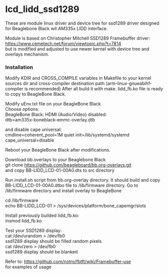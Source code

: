 # lcd_lidd_ssd1289

These are module linux driver and device tree for ssd1289 driver designed for Beaglebone Black wit AM335x LIDD interface.

Module is based on Christopher Mitchell SSD1289 Framebuffer driver:
https://www.cemetech.net/forum/viewtopic.php?t=7814  
but is modified and adjusted to use newer kernel with device tree and overlays mechanism.

### Installation  
Modify KDIR and CROSS_COMPILE variables in Makefile to your kernel sources dir and cross-compiler destination path (arm-linux-gnueabihf- compiler is recommended) After all build it with make. lidd_fb.ko file is ready to copy to BeagleBone Black.

Modify uEnv.txt file on your BeagleBone Black  
Choose options:  
BeagleBone Black: HDMI (Audio/Video) disabled:   
dtb=am335x-boneblack-emmc-overlay.dtb

and disable cape universal:  
cmdline=coherent_pool=1M quiet init=/lib/systemd/systemd cape_universal=disable

Reboot your BeagleBone Black after modifications.

Download bb.overlays to your Beaglebone Black  
git clone https://github.com/beagleboard/bb.org-overlays.git  
and copy BB-LIDD_LCD-01-00A0.dts to src directory

Run install.sh script from bb.org-overlay directory. It should build and copy BB-LIDD_LCD-01-00A0.dtbo file to /lib/firmware directory.
Go to /lib/firmware directory and install overlay to BeagleBone

cd /lib/firmware  
echo BB-LIDD_LCD-01 > /sys/devices/platform/bone_capemgr/slots

Install previously builded lidd_fb.ko:  
insmod lidd_fb.ko

Test your SSD1289 display:  
cat /dev/urandom > /dev/fb0  
ssd1289 display should be filled random pixels  
cat /dev/zero > /dev/fb0  
ssd1289 display should be blanked

Refer to:
https://github.com/notro/fbtft/wiki/Framebuffer-use  
for examples of usage
